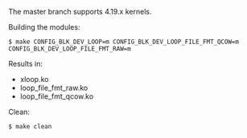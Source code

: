 The master branch supports 4.19.x kernels.

Building the modules:

```shell
$ make CONFIG_BLK_DEV_LOOP=m CONFIG_BLK_DEV_LOOP_FILE_FMT_QCOW=m CONFIG_BLK_DEV_LOOP_FILE_FMT_RAW=m
```

Results in:
* xloop.ko
* loop_file_fmt_raw.ko
* loop_file_fmt_qcow.ko

Clean:
```shell
$ make clean
```
